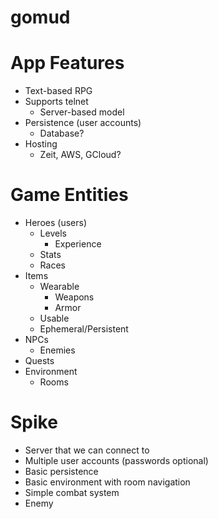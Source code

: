 # gomud

# App Features
* Text-based RPG
* Supports telnet
  * Server-based model
* Persistence (user accounts)
  * Database?
* Hosting
  * Zeit, AWS, GCloud?

# Game Entities
* Heroes (users)
  * Levels
    * Experience
  * Stats
  * Races
* Items
  * Wearable
    * Weapons
    * Armor
  * Usable
  * Ephemeral/Persistent
* NPCs
  * Enemies
* Quests
* Environment
  * Rooms

# Spike
* Server that we can connect to
* Multiple user accounts (passwords optional)
* Basic persistence
* Basic environment with room navigation
* Simple combat system
* Enemy
